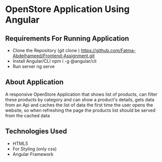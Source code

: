 # OpenStore Application Using Angular
## Requirements For Running Application
* Clone the Repository (git clone ) https://github.com/Fatma-Abdelhameed/Frontend-Assignment.git
* Install Angular/CLI npm i -g @angular/cli
* Run server ng serve

## About Application
A responsive OpenStore Application that shows list of products, can filter these products by category and can show a product's details,
gets data from an Api and caches the list of data the first time the user opens the website, 
so when refreshing the page the products list should be served from the cached data

## Technologies Used
* HTML5
* For Styling (only css)
* Angular Framework
